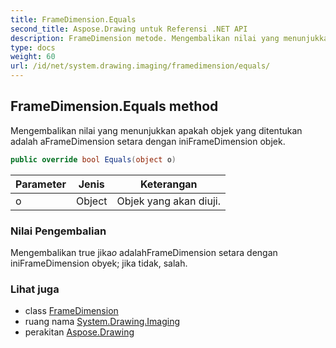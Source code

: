 ```yaml
---
title: FrameDimension.Equals
second_title: Aspose.Drawing untuk Referensi .NET API
description: FrameDimension metode. Mengembalikan nilai yang menunjukkan apakah objek yang ditentukan adalah aFrameDimension setara dengan iniFrameDimension objek.
type: docs
weight: 60
url: /id/net/system.drawing.imaging/framedimension/equals/
---
```

## FrameDimension.Equals method

Mengembalikan nilai yang menunjukkan apakah objek yang ditentukan adalah aFrameDimension setara dengan iniFrameDimension objek.

```csharp
public override bool Equals(object o)
```

| Parameter | Jenis | Keterangan |
| --- | --- | --- |
| o | Object | Objek yang akan diuji. |

### Nilai Pengembalian

Mengembalikan true jika*o* adalahFrameDimension setara dengan iniFrameDimension obyek; jika tidak, salah.

### Lihat juga

* class [FrameDimension](../)
* ruang nama [System.Drawing.Imaging](../../framedimension/)
* perakitan [Aspose.Drawing](../../../)


